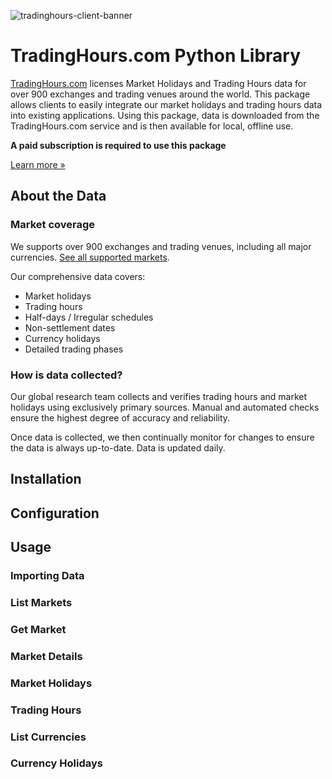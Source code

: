 ![tradinghours-client-banner](https://github.com/tradinghours/tradinghours-python/assets/2868028/839859a1-ff8c-48a3-8ed9-7e11a76ee446)

# TradingHours.com Python Library
[TradingHours.com](https://www.tradinghours.com) licenses Market Holidays and Trading Hours data for over 900 exchanges and trading venues around the world. 
This package allows clients to easily integrate our market holidays and trading hours data into existing applications.
Using this package, data is downloaded from the TradingHours.com service and is then available for local, offline use.

**A paid subscription is required to use this package** 

[Learn more »](https://www.tradinghours.com/data)

## About the Data

### Market coverage

We supports over 900 exchanges and trading venues, including all major currencies.
[See all supported markets](https://www.tradinghours.com/coverage).

Our comprehensive data covers:

- Market holidays
- Trading hours
- Half-days / Irregular schedules
- Non-settlement dates
- Currency holidays
- Detailed trading phases

### How is data collected?

Our global research team collects and verifies trading hours and market holidays using exclusively primary sources. 
Manual and automated checks ensure the highest degree of accuracy and reliability.

Once data is collected, we then continually monitor for changes to ensure the data is always up-to-date.
Data is updated daily. 

## Installation

## Configuration

## Usage

### Importing Data

### List Markets

### Get Market

### Market Details

### Market Holidays

### Trading Hours

### List Currencies

### Currency Holidays
